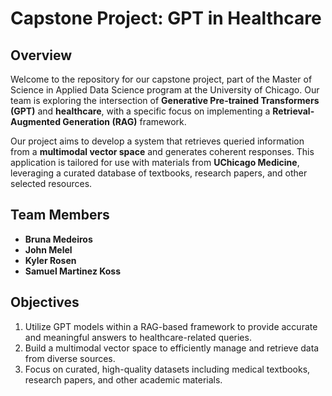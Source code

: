 # Capstone Project: GPT in Healthcare

## Overview

Welcome to the repository for our capstone project, part of the Master of Science in Applied Data Science program at the University of Chicago. Our team is exploring the intersection of **Generative Pre-trained Transformers (GPT)** and **healthcare**, with a specific focus on implementing a **Retrieval-Augmented Generation (RAG)** framework.

Our project aims to develop a system that retrieves queried information from a **multimodal vector space** and generates coherent responses. This application is tailored for use with materials from **UChicago Medicine**, leveraging a curated database of textbooks, research papers, and other selected resources.

## Team Members

- **Bruna Medeiros**  
- **John Melel**
- **Kyler Rosen**  
- **Samuel Martinez Koss**  

## Objectives

1. Utilize GPT models within a RAG-based framework to provide accurate and meaningful answers to healthcare-related queries.
2. Build a multimodal vector space to efficiently manage and retrieve data from diverse sources.
3. Focus on curated, high-quality datasets including medical textbooks, research papers, and other academic materials.
